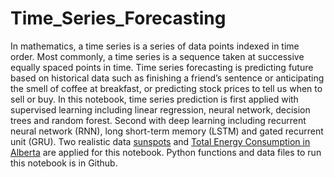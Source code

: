 # Time_Series_Forecasting
In mathematics, a time series is a series of data points indexed in time order. Most commonly, a time series is a sequence taken at successive equally spaced points in time. Time series forecasting is predicting future based on historical data such as finishing a friend’s sentence or anticipating the smell of coffee at breakfast, or predicting stock prices to tell us when to sell or buy. In this notebook, time series prediction is first applied with supervised learning including linear regression, neural network, decision trees and random forest. Second with deep learning including recurrent neural network (RNN), long short-term memory (LSTM) and gated recurrent unit (GRU). Two realistic data [sunspots](http://www.sidc.be/silso/INFO/sndtotcsv.php) and [Total Energy Consumption in Alberta](https://www.aeso.ca/market/market-and-system-reporting/) are applied for this notebook. Python functions and data files to run this notebook is in Github.
